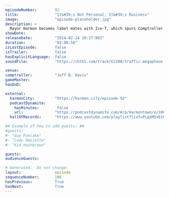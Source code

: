 ```yaml
---
episodeNumber:        92
title:                "It&#39;s Not Personal, It&#39;s Business"
image:                "episode-placeholder.jpg"
description: >
  Mayor Harmon becomes label mates with Ice-T, which spurs Comptroller Jeff Davis into having Dan rattle off all his impressions. Mitch Hurwitz joins the group and when Spencer is out for the week, an abstract game of D&D ensues.
showDate:             
releaseDate:          "2014-02-24 20:27:00Z"
duration:             "02:00:58"
isLostEpisode:        false
isTrailer:            false
hasExplicitLanguage:  false
soundFile:            "https://chtbl.com/track/E2288/traffic.megaphone.fm/STA2795222181.mp3?updated=1556134195"

venue:                
comptroller:          "Jeff B. Davis"
gameMaster:           
hasDnD:               

external:
  harmonCity:         "https://harmon.city/episode-92"
  podcastDynamite:
    hasMinutes:        False
    url:              "https://podcastdynamite.com/#/p/Harmontown/e/106/92"
  hallOfRecords:      "https://www.youtube.com/playlist?list=PLqxM5x81hNOaj5ireqFMAXQlybKnI_tkC"

## Example of how to add guests: ##
#guests:
#- "Guy Pancake"
#- "Lady Omelette"
#- "Kid Hashbrown"

guests:
audienceGuests:

# Generated.  Do not change:
layout:               episode
sequenceNumber:       106
hasPrevious:          True
hasNext:              True
---
```


<!-- The episode description will be rendered here -->
<!-- Add your content below here -->

